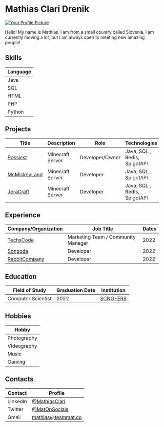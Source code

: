 # Mathias Clari Drenik

[![Your Profile Picture](https://avatars.githubusercontent.com/u/66589714?s=400&u=7b8ad537a3a90645444997ddad69ae50b3f89166&v=4)](https://mathiasclari.xyz)

Hello! My name is Mathias. I am from a small country called Slovenia. I am currently moving a lot, but I am always open to meeting new amazing people!

## Skills

| Language | 
| ----- | 
| Java |
| SQL | 
| HTML |
| PHP | 
| Python |

## Projects

| Title | Description | Role | Technologies |
| ----- | ----------- | ---- | ------------ |
| [Possiest](https://discord.possiest.com) | Minecraft Server | Developer/Owner | Java, SQL , Redis, SpigotAPI |
| [McMickeyLand](https://discord.gg/AeCywmdfjX) | Minecraft Server | Developer | Java, SQL, SpigotAPI |
| [JeraCraft](https://discord.gg/ue7b7wGx5t) | Minecraft Server | Developer | Java, SQL , Redis, SpigotAPI |

## Experience

| Company/Organization | Job Title | Dates |
| -------------------- | --------- | ----- |
| [TechsCode](https://techscode.com) | Marketing Team / Community Manager | 2022 |
| [Songoda](https://www.songoda.com/) | Developer | 2022 |
| [RabbitCompany](https://rabbit-company.com/) | Developer | 2022 |

## Education

| Field of Study | Graduation Date | Institution |
| ------------- | --------------- | ----------- |
| Computer Scientist | 2022 | [SCNG-ERS](https://ers.scng.si/) |

## Hobbies

| Hobby |
|----|
| Photography |
| Videography |
| Music |
| Gaming |

## Contacts

| Contact | Profile |
| ------------ | ------- |
| LinkedIn | [@MathiasClari](https://www.linkedin.com/in/mathiasclari/) |
| Twitter | [@MatOnSocials](https://twitter.com/MatOnSocials) |
| Gmail | [mathias@teammat.co](mathias@teammat.co)|
